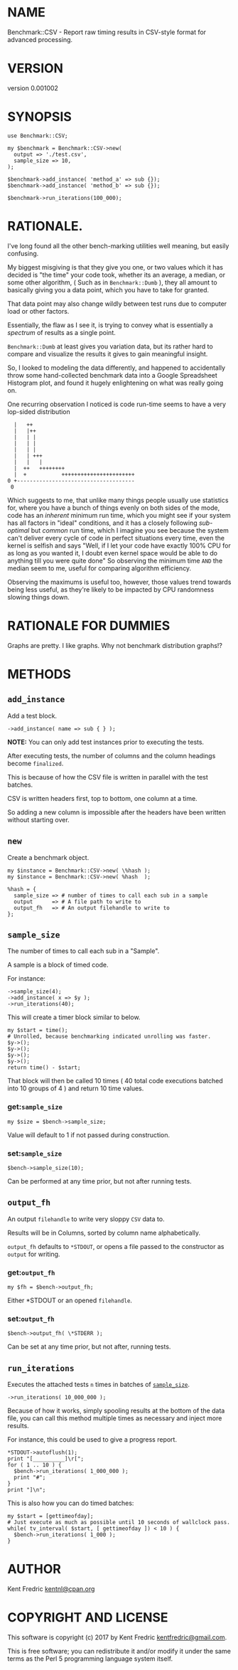 # NAME

Benchmark::CSV - Report raw timing results in CSV-style format for advanced processing.

# VERSION

version 0.001002

# SYNOPSIS

    use Benchmark::CSV;

    my $benchmark = Benchmark::CSV->new(
      output => './test.csv',
      sample_size => 10,
    );

    $benchmark->add_instance( 'method_a' => sub {});
    $benchmark->add_instance( 'method_b' => sub {});

    $benchmark->run_iterations(100_000);

# RATIONALE.

I've long found all the other bench-marking utilities well meaning, but easily confusing.

My biggest misgiving is that they give you one, or two values which it has decided is "the time" your code took,
whether its an average, a median, or some other algorithm, ( Such as in `Benchmark::Dumb` ), they all amount to basically giving
you a data point, which you have to take for granted.

That data point may also change wildly between test runs due to computer load or other factors.

Essentially, the flaw as I see it, is trying to convey what is essentially a _spectrum_ of results as a single point.

`Benchmark::Dumb` at least gives you variation data, but its rather hard to compare and visualize the results it gives to gain
meaningful insight.

So, I looked to modeling the data differently, and happened to accidentally throw some hand-collected benchmark data into a
Google Spreadsheet Histogram plot, and found it hugely enlightening on what was really going on.

One recurring observation I noticed is code run-time seems to have a very lop-sided distribution

      |   ++
      |   |++
      |   | |
      |   | |
      |   | |
      |   | +++
      |   |   |
      |  ++   ++++++++
      |  +           +++++++++++++++++++++++
    0 +-------------------------------------
     0

Which suggests to me, that unlike many things people usually use statistics for,
where you have a bunch of things evenly on both sides of the mode, code has an _inherent_ minimum run time,
which you might see if your system has all factors in "ideal" conditions, and it has a closely following _sub-optimal_ but
_common_ run time, which I imagine you see because the system can't deliver every cycle of code
in perfect situations every time, even the kernel is selfish and says "Well, if I let your code have exactly 100% CPU for as
long as you wanted it, I doubt even kernel space would be able to do anything till you were quite done"
So observing the minimum time `AND` the median seem to me, useful for comparing algorithm efficiency.

Observing the maximums is useful too, however, those values trend towards being less useful, as they're likely to be impacted by
CPU randomness slowing things down.

# RATIONALE FOR DUMMIES

Graphs are pretty. I like graphs. Why not benchmark distribution graphs!?

# METHODS

## `add_instance`

Add a test block.

    ->add_instance( name => sub { } );

**NOTE:** You can only add test instances prior to executing the tests.

After executing tests, the number of columns and the column headings become `finalized`.

This is because of how the CSV file is written in parallel with the test batches.

CSV is written headers first, top to bottom, one column at a time.

So adding a new column is impossible after the headers have been written without starting over.

## `new`

Create a benchmark object.

    my $instance = Benchmark::CSV->new( \%hash );
    my $instance = Benchmark::CSV->new( %hash  );

    %hash = {
      sample_size => # number of times to call each sub in a sample
      output      => # A file path to write to
      output_fh   => # An output filehandle to write to
    };

## `sample_size`

The number of times to call each sub in a "Sample".

A sample is a block of timed code.

For instance:

    ->sample_size(4);
    ->add_instance( x => $y );
    ->run_iterations(40);

This will create a timer block similar to below.

    my $start = time();
    # Unrolled, because benchmarking indicated unrolling was faster.
    $y->();
    $y->();
    $y->();
    $y->();
    return time() - $start;

That block will then be called 10 times ( 40 total code executions batched into 10 groups of 4 )
and return 10 time values.

### get:`sample_size`

    my $size = $bench->sample_size;

Value will default to 1 if not passed during construction.

### set:`sample_size`

    $bench->sample_size(10);

Can be performed at any time prior, but not after running tests.

## `output_fh`

An output `filehandle` to write very sloppy `CSV` data to.

Results will be in Columns, sorted by column name alphabetically.

`output_fh` defaults to `*STDOUT`, or opens a file passed to the constructor as `output` for writing.

### get:`output_fh`

    my $fh = $bench->output_fh;

Either \*STDOUT or an opened `filehandle`.

### set:`output_fh`

    $bench->output_fh( \*STDERR );

Can be set at any time prior, but not after, running tests.

## `run_iterations`

Executes the attached tests `n` times in batches of [`sample_size`](#sample_size).

    ->run_iterations( 10_000_000 );

Because of how it works, simply spooling results at the bottom of the data file, you can call this method
multiple times as necessary and inject more results.

For instance, this could be used to give a progress report.

    *STDOUT->autoflush(1);
    print "[__________]\r[";
    for ( 1 .. 10 ) {
      $bench->run_iterations( 1_000_000 );
      print "#";
    }
    print "]\n";

This is also how you can do timed batches:

    my $start = [gettimeofday];
    # Just execute as much as possible until 10 seconds of wallclock pass.
    while( tv_interval( $start, [ gettimeofday ]) < 10 ) {
      $bench->run_iterations( 1_000 );
    }

# AUTHOR

Kent Fredric <kentnl@cpan.org>

# COPYRIGHT AND LICENSE

This software is copyright (c) 2017 by Kent Fredric <kentfredric@gmail.com>.

This is free software; you can redistribute it and/or modify it under
the same terms as the Perl 5 programming language system itself.
